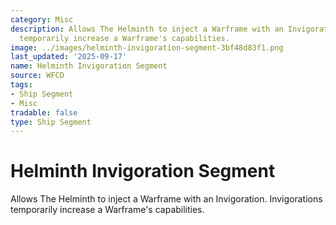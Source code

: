 ```yaml
---
category: Misc
description: Allows The Helminth to inject a Warframe with an Invigoration. Invigorations
  temporarily increase a Warframe's capabilities.
image: ../images/helminth-invigoration-segment-3bf48d83f1.png
last_updated: '2025-09-17'
name: Helminth Invigoration Segment
source: WFCD
tags:
- Ship Segment
- Misc
tradable: false
type: Ship Segment
---
```


# Helminth Invigoration Segment

Allows The Helminth to inject a Warframe with an Invigoration. Invigorations temporarily increase a Warframe's capabilities.

